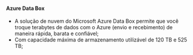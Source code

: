 #### Azure Data Box

- A solução de nuvem do Microsoft Azure Data Box permite que você troque terabytes de dados com o Azure (envio e recebimento) de maneira rápida, barata e confiável;
- Com capacidade máxima de armazenamento utilizável de 120 TB e 525 TB;

